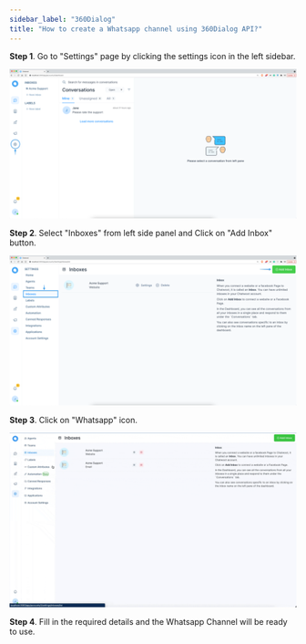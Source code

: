 ```yaml
---
sidebar_label: "360Dialog"
title: "How to create a Whatsapp channel using 360Dialog API?"
---
```


**Step 1**. Go to "Settings" page by clicking the settings icon in the left sidebar.

![dashboard](../images/line/dashboard.png)

**Step 2**. Select "Inboxes" from left side panel and Click on "Add Inbox" button.

![inbox_settings](../images/line/inbox_settings.png)

**Step 3**. Click on "Whatsapp" icon.

![list_of_channels](../images/whatsapp/360dialog.gif)

**Step 4**. Fill in the required details and the Whatsapp Channel will be ready to use.
